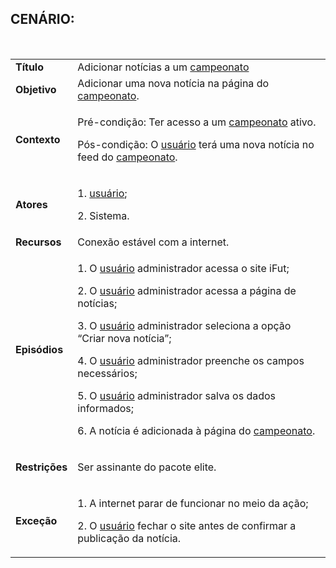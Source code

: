 ## CENÁRIO:
<br>

<table class="table table-striped border">
    <tr>
        <td>
            <b>Título</b>
        </td>
        <td>
            Adicionar notícias a um <a href="../../lexico/#campeonato">campeonato</a>
        </td>
    </tr>
    <tr>
        <td>
            <b>Objetivo</b>
        </td>
        <td>
            Adicionar uma nova notícia na página do <a href="../../lexico/#campeonato">campeonato</a>.
        </td>
    </tr>
    <tr>
        <td>
            <b>Contexto</b>
        </td>
        <td>
            <p>Pré-condição: Ter acesso a um <a href="../../lexico/#campeonato">campeonato</a> ativo.</p>
            <p>Pós-condição: O  <a href="../../lexico/#usuario">usuário</a> terá uma nova notícia no feed do <a href="../../lexico/#campeonato">campeonato</a>.</p>
        </td>
    </tr>
    <tr>
        <td>
            <b>Atores</b>
        </td>
        <td>
            <p>1.  <a href="../../lexico/#usuario">usuário</a>;</p>
            <p>2. Sistema.</p>
        </td>
    </tr>
    <tr>
        <td>
            <b>Recursos</b>
        </td>
        <td>
            Conexão estável com a internet.
        </td>
    </tr>
    <tr>
        <td>
            <b>Episódios</b>
        </td>
        <td>
            <p>1. O  <a href="../../lexico/#usuario">usuário</a> administrador acessa o site iFut;</p>
            <p>2. O  <a href="../../lexico/#usuario">usuário</a> administrador acessa a página de notícias;</p>
            <p>3. O  <a href="../../lexico/#usuario">usuário</a> administrador seleciona a opção “Criar nova notícia”;</p>
            <p>4. O  <a href="../../lexico/#usuario">usuário</a> administrador preenche os campos necessários;</p>
            <p>5. O  <a href="../../lexico/#usuario">usuário</a> administrador salva os dados informados;</p>
            <p>6. A notícia é adicionada à página do <a href="../../lexico/#campeonato">campeonato</a>.</p>
        </td>
    </tr>
    <tr>
        <td>
            <b>Restrições</b>
        </td>
        <td>
            <p>Ser assinante do pacote elite.</p>
        </td>
    </tr>
    <tr>
        <td>
            <b>Exceção</b>
        </td>
        <td>
            <p>1. A internet parar de funcionar no meio da ação;</p>
            <p>2. O  <a href="../../lexico/#usuario">usuário</a> fechar o site antes de confirmar a publicação da notícia.</p>
        </td>
    </tr>
</table>
